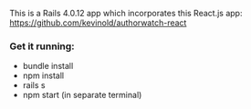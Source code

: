 This is a Rails 4.0.12 app which incorporates this React.js app: https://github.com/kevinold/authorwatch-react

### Get it running:

  - bundle install
  - npm install
  - rails s
  - npm start (in separate terminal)
